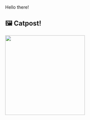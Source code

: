 Hello there!



## 🖼️ Catpost!

<sub>
    <img src="https://cdn2.thecatapi.com/images/cvs.jpg" height="256">
</sub>

